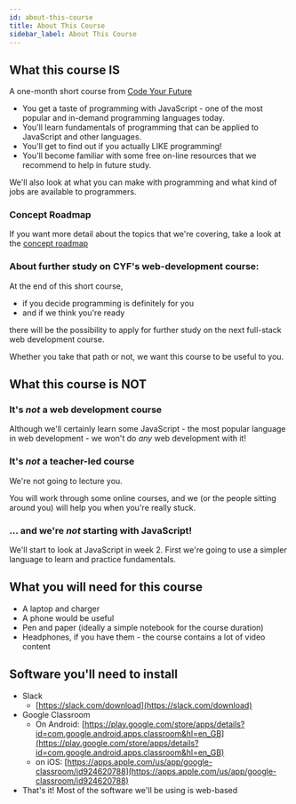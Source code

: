 ```yaml
---
id: about-this-course
title: About This Course
sidebar_label: About This Course
---
```


## What this course IS

A one-month short course from [Code Your Future](https://codeyourfuture.io/)

- You get a taste of programming with JavaScript - one of the most popular and in-demand programming languages today.
- You'll learn fundamentals of programming that can be applied to JavaScript and other languages.
- You'll get to find out if you actually LIKE programming!
- You'll become familiar with some free on-line resources that we recommend to help in future study.

We'll also look at what you can make with programming and what kind of jobs are available to programmers.

### Concept Roadmap

If you want more detail about the topics that we're covering, take a look at the [concept roadmap](other-resources/roadmap-of-concepts.md)

### About further study on CYF's web-development course:

At the end of this short course,

- if you decide programming is definitely for you
- and if we think you're ready

there will be the possibility to apply for further study on the next full-stack web development course.

Whether you take that path or not, we want this course to be useful to you.

## What this course is NOT

### It's _not_ a web development course

Although we'll certainly learn some JavaScript - the most popular language in web development - we won't do _any_ web development with it!

### It's _not_ a teacher-led course

We're not going to lecture you.

You will work through some online courses, and we \(or the people sitting around you\) will help you when you're really stuck.

### … and we're _not_ starting with JavaScript!

We'll start to look at JavaScript in week 2. First we're going to use a simpler language to learn and practice fundamentals.

## What you will need for this course

- A laptop and charger
- A phone would be useful
- Pen and paper \(ideally a simple notebook for the course duration\)
- Headphones, if you have them - the course contains a lot of video content

## Software you'll need to install

- Slack
  - [https://slack.com/download](https://slack.com/download)
- Google Classroom
  - On Android: [https://play.google.com/store/apps/details?id=com.google.android.apps.classroom&hl=en_GB](https://play.google.com/store/apps/details?id=com.google.android.apps.classroom&hl=en_GB)
  - on iOS: [https://apps.apple.com/us/app/google-classroom/id924620788](https://apps.apple.com/us/app/google-classroom/id924620788)
- That's it! Most of the software we'll be using is web-based
